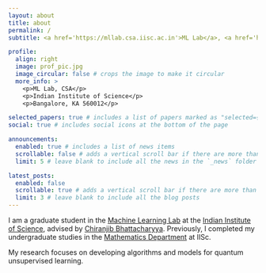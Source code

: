 ```yaml
---
layout: about
title: about
permalink: /
subtitle: <a href='https://mllab.csa.iisc.ac.in'>ML Lab</a>, <a href='https://csa.iisc.ac.in'>CSA</a>, <a href='https://iisc.ac.in'>IISc Bangalore</a>. #<a href='#'>Affiliations</a>. Address. Contacts. Motto. Etc.

profile:
  align: right
  image: prof_pic.jpg
  image_circular: false # crops the image to make it circular
  more_info: >
    <p>ML Lab, CSA</p>
    <p>Indian Institute of Science</p>
    <p>Bangalore, KA 560012</p>

selected_papers: true # includes a list of papers marked as "selected={true}"
social: true # includes social icons at the bottom of the page

announcements:
  enabled: true # includes a list of news items
  scrollable: false # adds a vertical scroll bar if there are more than 3 news items
  limit: 5 # leave blank to include all the news in the `_news` folder

latest_posts:
  enabled: false
  scrollable: true # adds a vertical scroll bar if there are more than 3 new posts items
  limit: 3 # leave blank to include all the blog posts
---
```


I am a graduate student in the [Machine Learning Lab](https://mllab.csa.iisc.ac.in) at the [Indian Institute of Science](http://csa.iisc.ac.in), advised by [Chiranjib Bhattacharyya](https://www.csa.iisc.ac.in/~chiru/). Previously, I completed my undergraduate studies in the [Mathematics Department](https://math.iisc.ac.in) at IISc.

My research focuses on developing algorithms and models for quantum unsupervised learning. 